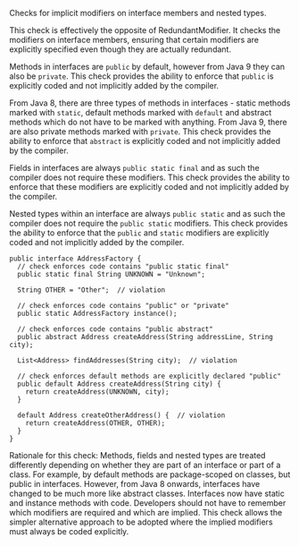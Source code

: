 Checks for implicit modifiers on interface members and nested types.

This check is effectively the opposite of RedundantModifier. It checks the modifiers on interface members, ensuring that certain modifiers are explicitly specified even though they are actually redundant.

Methods in interfaces are `public` by default, however from Java 9 they can also be `private`. This check provides the ability to enforce that `public` is explicitly coded and not implicitly added by the compiler.

From Java 8, there are three types of methods in interfaces - static methods marked with `static`, default methods marked with `default` and abstract methods which do not have to be marked with anything. From Java 9, there are also private methods marked with `private`. This check provides the ability to enforce that `abstract` is explicitly coded and not implicitly added by the compiler.

Fields in interfaces are always `public static final` and as such the compiler does not require these modifiers. This check provides the ability to enforce that these modifiers are explicitly coded and not implicitly added by the compiler.

Nested types within an interface are always `public static` and as such the compiler does not require the `public static` modifiers. This check provides the ability to enforce that the `public` and `static` modifiers are explicitly coded and not implicitly added by the compiler.

    public interface AddressFactory {
      // check enforces code contains "public static final"
      public static final String UNKNOWN = "Unknown";
    
      String OTHER = "Other";  // violation
    
      // check enforces code contains "public" or "private"
      public static AddressFactory instance();
    
      // check enforces code contains "public abstract"
      public abstract Address createAddress(String addressLine, String city);
    
      List<Address> findAddresses(String city);  // violation
    
      // check enforces default methods are explicitly declared "public"
      public default Address createAddress(String city) {
        return createAddress(UNKNOWN, city);
      }
    
      default Address createOtherAddress() {  // violation
        return createAddress(OTHER, OTHER);
      }
    }

Rationale for this check: Methods, fields and nested types are treated differently depending on whether they are part of an interface or part of a class. For example, by default methods are package-scoped on classes, but public in interfaces. However, from Java 8 onwards, interfaces have changed to be much more like abstract classes. Interfaces now have static and instance methods with code. Developers should not have to remember which modifiers are required and which are implied. This check allows the simpler alternative approach to be adopted where the implied modifiers must always be coded explicitly.
